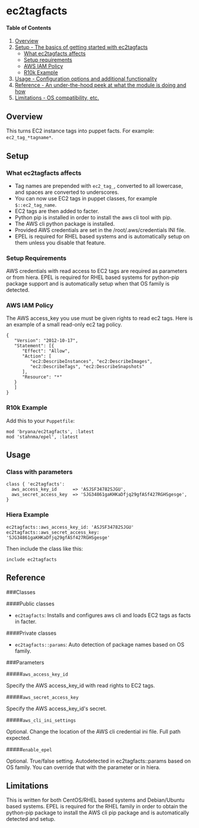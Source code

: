 # ec2tagfacts

#### Table of Contents

1. [Overview](#overview)
2. [Setup - The basics of getting started with ec2tagfacts](#setup)
    * [What ec2tagfacts affects](#what-ec2tagfacts-affects)
    * [Setup requirements](#setup-requirements)
    * [AWS IAM Policy](#aws-iam-policy)
    * [R10k Example](#r10k-example)
3. [Usage - Configuration options and additional functionality](#usage)
4. [Reference - An under-the-hood peek at what the module is doing and how](#reference)
5. [Limitations - OS compatibility, etc.](#limitations)

## Overview

This turns EC2 instance tags into puppet facts. For example: `ec2_tag_*tagname*`. 

## Setup

### What ec2tagfacts affects

* Tag names are prepended with `ec2_tag_`, converted to all lowercase, and spaces are converted to underscores.
* You can now use EC2 tags in puppet classes, for example `$::ec2_tag_name`.
* EC2 tags are then added to facter.
* Python pip is installed in order to install the aws cli tool with pip.
* The AWS cli python package is installed.
* Provided AWS credentials are set in the /root/.aws/credentials INI file.
* EPEL is required for RHEL based systems and is automatically setup on them unless you disable that feature.

### Setup Requirements

AWS credentials with read access to EC2 tags are required as parameters or from hiera. EPEL is required for RHEL based systems for python-pip package support and is automatically setup when that OS family is detected.

### AWS IAM Policy

The AWS access_key you use must be given rights to read ec2 tags. Here is an example of a small read-only ec2 tag policy.

~~~
{
   "Version": "2012-10-17",
   "Statement": [{
      "Effect": "Allow",
      "Action": [
         "ec2:DescribeInstances", "ec2:DescribeImages",
         "ec2:DescribeTags", "ec2:DescribeSnapshots"
      ],
      "Resource": "*"
   }
   ]
}
~~~

### R10k Example

Add this to your `Puppetfile`:
~~~
mod 'bryana/ec2tagfacts', :latest
mod 'stahnma/epel', :latest
~~~

## Usage

### Class with parameters
~~~
class { 'ec2tagfacts':
  aws_access_key_id      => 'ASJSF34782SJGU',
  aws_secret_access_key  => 'SJG34861gaKHKaDfjq29gfASf427RGHSgesge',
}
~~~

### Hiera Example
~~~
ec2tagfacts::aws_access_key_id: 'ASJSF34782SJGU'
ec2tagfacts::aws_secret_access_key: 'SJG34861gaKHKaDfjq29gfASf427RGHSgesge'
~~~

Then include the class like this:
~~~
include ec2tagfacts
~~~

## Reference

###Classes

####Public classes
* `ec2tagfacts`: Installs and configures aws cli and loads EC2 tags as facts in facter.

####Private classes
* `ec2tagfacts::params`: Auto detection of package names based on OS family.

###Parameters

#####`aws_access_key_id`

Specify the AWS access_key_id with read rights to EC2 tags.

#####`aws_secret_access_key`

Specify the AWS access_key_id's secret.

#####`aws_cli_ini_settings`

Optional. Change the location of the AWS cli credential ini file. Full path expected.

#####`enable_epel`

Optional. True/false setting. Autodetected in ec2tagfacts::params based on OS family. You can override that with the parameter or in hiera.

## Limitations

This is written for both CentOS/RHEL based systems and Debian/Ubuntu based systems. EPEL is required for the RHEL family in order to obtain the python-pip package to install the AWS cli pip package and is automatically detected and setup. 

